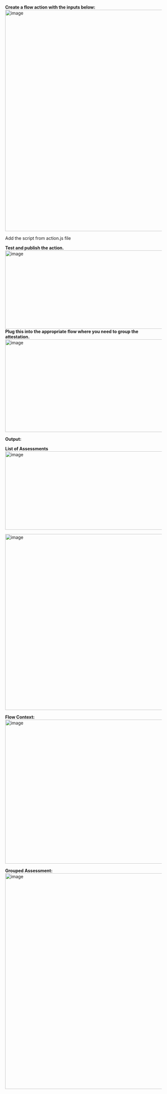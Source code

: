 **Create a flow action with the inputs below:**
<img width="1483" height="712" alt="image" src="https://github.com/user-attachments/assets/08dbdce3-a189-4a29-af81-49f6c0fcccae" />


Add the script from action.js file

**Test and publish the action.**
<img width="1655" height="252" alt="image" src="https://github.com/user-attachments/assets/7a973573-016d-45a7-ba96-e8e4a495fbaf" />
**Plug this into the appropriate flow where you need to group the attestation.**
<img width="714" height="298" alt="image" src="https://github.com/user-attachments/assets/b82612fa-bbb7-4375-ba54-13fe2286b582" />

**Output:**

**List of Assessments**
<img width="1655" height="252" alt="image" src="https://github.com/user-attachments/assets/297be503-ee0c-4495-baca-5693f9a3fa42" />

<img width="962" height="566" alt="image" src="https://github.com/user-attachments/assets/c79e4dc3-77ab-47b5-89e9-030972d01351" />

**Flow Context:**
<img width="1469" height="463" alt="image" src="https://github.com/user-attachments/assets/b9c894af-f39d-4f72-a606-473b2d757fdf" />

**Grouped Assessment:**
<img width="1252" height="694" alt="image" src="https://github.com/user-attachments/assets/b9ca0d68-dd9d-4381-97b7-2cfbec638f99" />
